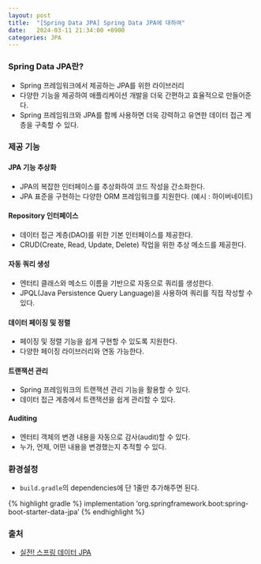 ```yaml
---
layout: post
title:  "[Spring Data JPA] Spring Data JPA에 대하여"
date:   2024-03-11 21:34:00 +0900
categories: JPA
---
```


### Spring Data JPA란?

- Spring 프레임워크에서 제공하는 JPA를 위한 라이브러리
- 다양한 기능을 제공하여 애플리케이션 개발을 더욱 간편하고 효율적으로 만들어준다.
- Spring 프레임워크와 JPA를 함께 사용하면 더욱 강력하고 유연한 데이터 접근 계층을 구축할 수 있다.

### 제공 기능

#### JPA 기능 추상화

- JPA의 복잡한 인터페이스를 추상화하여 코드 작성을 간소화한다.
- JPA 표준을 구현하는 다양한 ORM 프레임워크를 지원한다. (예시 : 하이버네이트)

#### Repository 인터페이스

- 데이터 접근 계층(DAO)를 위한 기본 인터페이스를 제공한다.
- CRUD(Create, Read, Update, Delete) 작업을 위한 추상 메소드를 제공한다.

#### 자동 쿼리 생성

- 엔터티 클래스와 메소드 이름을 기반으로 자동으로 쿼리를 생성한다.
- JPQL(Java Persistence Query Language)을 사용하여 쿼리를 직접 작성할 수 있다.

#### 데이터 페이징 및 정렬

- 페이징 및 정렬 기능을 쉽게 구현할 수 있도록 지원한다.
- 다양한 페이징 라이브러리와 연동 가능한다.

#### 트랜잭션 관리

- Spring 프레임워크의 트랜잭션 관리 기능을 활용할 수 있다.
- 데이터 접근 계층에서 트랜잭션을 쉽게 관리할 수 있다.

#### Auditing

- 엔터티 객체의 변경 내용을 자동으로 감사(audit)할 수 있다.
- 누가, 언제, 어떤 내용을 변경했는지 추적할 수 있다.

### 환경설정

- `build.gradle`의 dependencies에 단 1줄만 추가해주면 된다.

{% highlight gradle %}
implementation ‘org.springframework.boot:spring-boot-starter-data-jpa’
{% endhighlight %}


### 출처

- [실전! 스프링 데이터 JPA](https://www.inflearn.com/course/%EC%8A%A4%ED%94%84%EB%A7%81-%EB%8D%B0%EC%9D%B4%ED%84%B0-JPA-%EC%8B%A4%EC%A0%84)